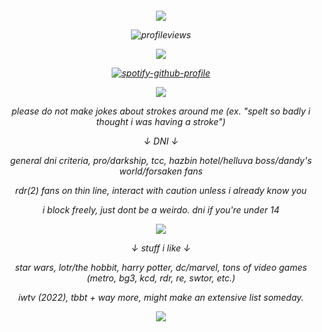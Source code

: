 <h6 align="center">

![](https://64.media.tumblr.com/c04560be0aaf724362240db460f31f98/141ce20fa5509dc6-79/s1280x1920/c8f06156376433ffba95213be28b4df8ab48c482.pnj)

![profileviews](https://komarev.com/ghpvc/?username=soapiwan&style=plastic&label=views+&color=bdb4b9)

![](https://64.media.tumblr.com/b44968051ab844710ae03c11838fb492/af3c28aa0d853de7-94/s400x600/7036427ea1c436cc2c142e6644320be0834086c1.pnj)

[![spotify-github-profile](https://spotify-github-profile.kittinanx.com/api/view?uid=suzannehelen&cover_image=true&theme=natemoo-re&show_offline=false&background_color=false&interchange=false&profanity=false&bar_color=bdb4b9&bar_color_cover=false)](https://github.com/kittinan/spotify-github-profile)

![](https://64.media.tumblr.com/3861efe7d15fdb9028cf6328005f6a97/141ce20fa5509dc6-d0/s1280x1920/9d5063044921ba95519efe752b6900213433e6db.pnj)

please do not make jokes about strokes around me (ex. "spelt so badly i thought i was having a stroke")

↓ DNI ↓

general dni criteria, pro/darkship, tcc, hazbin hotel/helluva boss/dandy's world/forsaken fans

rdr(2) fans on thin line, interact with caution unless i already know you

i block freely, just dont be a weirdo. dni if you're under 14

![](https://64.media.tumblr.com/f2ac9dafb7f8d7bd5d76abbd98c00541/43e796fd77866d74-a0/s640x960/0bfa195fb0d37757e77d336d429dc2b4ce523c2d.pnj)

↓ stuff i like ↓

star wars, lotr/the hobbit, harry potter, dc/marvel, tons of video games (metro, bg3, kcd, rdr, re, swtor, etc.)

iwtv (2022), tbbt + way more, might make an extensive list someday.

![](https://64.media.tumblr.com/0cd6e5a16affc745e7cd83405f7fe621/24a1316a9dd0c2cc-97/s250x400/6bb237d7590ffb7197983cc8bbae9c28e243c99f.gifv)
